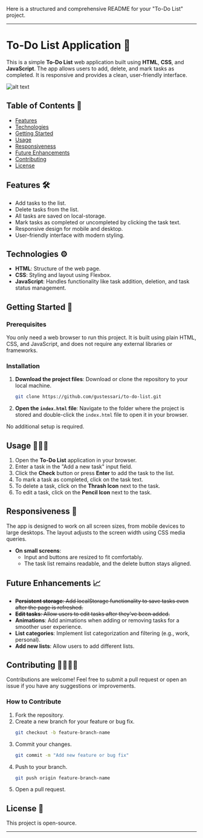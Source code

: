 Here is a structured and comprehensive README for your "To-Do List" project.

---

# To-Do List Application 📝

This is a simple **To-Do List** web application built using **HTML**, **CSS**, and **JavaScript**. The app allows users to add, delete, and mark tasks as completed. It is responsive and provides a clean, user-friendly interface.

![alt text](image-1.png)

## Table of Contents 🔗
- [Features](#features)
- [Technologies](#technologies)
- [Getting Started](#getting-started)
- [Usage](#usage)
- [Responsiveness](#responsiveness)
- [Future Enhancements](#future-enhancements)
- [Contributing](#contributing)
- [License](#license)

## Features 🛠️

- Add tasks to the list.
- Delete tasks from the list.
- All tasks are saved on local-storage.
- Mark tasks as completed or uncompleted by clicking the task text.
- Responsive design for mobile and desktop.
- User-friendly interface with modern styling.

## Technologies ⚙️

- **HTML**: Structure of the web page.
- **CSS**: Styling and layout using Flexbox.
- **JavaScript**: Handles functionality like task addition, deletion, and task status management.

## Getting Started 🚀

### Prerequisites
You only need a web browser to run this project. It is built using plain HTML, CSS, and JavaScript, and does not require any external libraries or frameworks.

### Installation
1. **Download the project files**:
   Download or clone the repository to your local machine.

   ```bash
   git clone https://github.com/gustessari/to-do-list.git
   ```

2. **Open the `index.html` file**:
   Navigate to the folder where the project is stored and double-click the `index.html` file to open it in your browser.

No additional setup is required.

## Usage 🧑🏻‍💻

1. Open the **To-Do List** application in your browser.
2. Enter a task in the "Add a new task" input field.
3. Click the **Check** button or press **Enter** to add the task to the list.
4. To mark a task as completed, click on the task text.
5. To delete a task, click on the **Thrash Icon** next to the task.
6. To edit a task, click on the **Pencil Icon** next to the task.

## Responsiveness 📲

The app is designed to work on all screen sizes, from mobile devices to large desktops. The layout adjusts to the screen width using CSS media queries.

- **On small screens**: 
  - Input and buttons are resized to fit comfortably.
  - The task list remains readable, and the delete button stays aligned.

## Future Enhancements 📈

- ~~**Persistent storage**: Add localStorage functionality to save tasks even after the page is refreshed.~~
- ~~**Edit tasks**: Allow users to edit tasks after they've been added.~~
- **Animations**: Add animations when adding or removing tasks for a smoother user experience.
- **List categories**: Implement list categorization and filtering (e.g., work, personal).
- **Add new lists**: Allow users to add different lists.
## Contributing 🤜🏻🤛🏻

Contributions are welcome! Feel free to submit a pull request or open an issue if you have any suggestions or improvements.

### How to Contribute
1. Fork the repository.
2. Create a new branch for your feature or bug fix.
   ```bash
   git checkout -b feature-branch-name
   ```
3. Commit your changes.
   ```bash
   git commit -m "Add new feature or bug fix"
   ```
4. Push to your branch.
   ```bash
   git push origin feature-branch-name
   ```
5. Open a pull request.

## License 🪪

This project is open-source.

---
